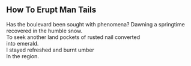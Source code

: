 How To Erupt Man Tails
----------------------
Has the boulevard been sought with phenomena? Dawning a springtime  
recovered in the humble snow.  
To seek another land pockets of rusted nail converted  
into emerald.  
I stayed refreshed and burnt umber  
In the region.  
